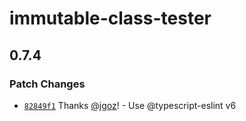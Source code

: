 # immutable-class-tester

## 0.7.4

### Patch Changes

- [`82849f1`](https://github.com/implydata/immutable-class/commit/82849f170d5b40395099ffc690382220132d5a89) Thanks [@jgoz](https://github.com/jgoz)! - Use @typescript-eslint v6
